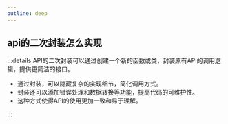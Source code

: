 ```yaml
---
outline: deep
---
```

## api的二次封装怎么实现

:::details
API的二次封装可以通过创建一个新的函数或类，封装原有API的调用逻辑，提供更简洁的接口。

- 通过封装，可以隐藏复杂的实现细节，简化调用方式。
- 封装还可以添加错误处理和数据转换等功能，提高代码的可维护性。
- 这种方式使得API的使用更加一致和易于理解。

:::
